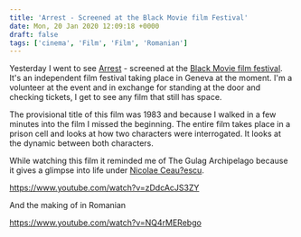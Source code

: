 ```yaml
---
title: 'Arrest - Screened at the Black Movie film Festival'
date: Mon, 20 Jan 2020 12:09:18 +0000
draft: false
tags: ['cinema', 'Film', 'Film', 'Romanian']
---
```


Yesterday I went to see [Arrest](https://cineuropa.org/fr/film/373424/) - screened at the [Black Movie film festival](https://www.facebook.com/BlackMovieFestival/). It's an independent film festival taking place in Geneva at the moment. I'm a volunteer at the event and in exchange for standing at the door and checking tickets, I get to see any film that still has space.

The provisional title of this film was 1983 and because I walked in a few minutes into the film I missed the beginning. The entire film takes place in a prison cell and looks at how two characters were interrogated. It looks at the dynamic between both characters.

While watching this film it reminded me of The Gulag Archipelago because it gives a glimpse into life under [Nicolae Ceau?escu](https://en.wikipedia.org/wiki/Nicolae_Ceau%C8%99escu).

https://www.youtube.com/watch?v=zDdcAcJS3ZY

And the making of in Romanian

https://www.youtube.com/watch?v=NQ4rMERebgo